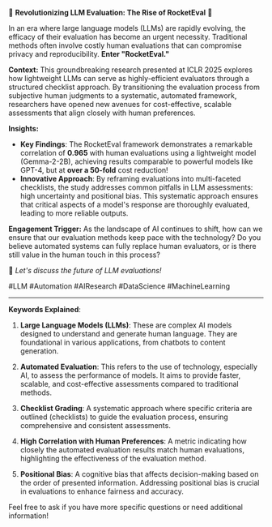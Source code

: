 
🚀 **Revolutionizing LLM Evaluation: The Rise of RocketEval** 🚀

In an era where large language models (LLMs) are rapidly evolving, the efficacy of their evaluation has become an urgent necessity. Traditional methods often involve costly human evaluations that can compromise privacy and reproducibility. **Enter "RocketEval."**

**Context:** This groundbreaking research presented at ICLR 2025 explores how lightweight LLMs can serve as highly-efficient evaluators through a structured checklist approach. By transitioning the evaluation process from subjective human judgments to a systematic, automated framework, researchers have opened new avenues for cost-effective, scalable assessments that align closely with human preferences.

**Insights:** 
- **Key Findings**: The RocketEval framework demonstrates a remarkable correlation of **0.965** with human evaluations using a lightweight model (Gemma-2-2B), achieving results comparable to powerful models like GPT-4, but at **over a 50-fold** cost reduction! 
- **Innovative Approach**: By reframing evaluations into multi-faceted checklists, the study addresses common pitfalls in LLM assessments: high uncertainty and positional bias. This systematic approach ensures that critical aspects of a model's response are thoroughly evaluated, leading to more reliable outputs.

**Engagement Trigger:** As the landscape of AI continues to shift, how can we ensure that our evaluation methods keep pace with the technology? Do you believe automated systems can fully replace human evaluators, or is there still value in the human touch in this process?

💬 *Let's discuss the future of LLM evaluations!*

#LLM #Automation #AIResearch #DataScience #MachineLearning 

---

**Keywords Explained**:

1. **Large Language Models (LLMs)**: These are complex AI models designed to understand and generate human language. They are foundational in various applications, from chatbots to content generation.

2. **Automated Evaluation**: This refers to the use of technology, especially AI, to assess the performance of models. It aims to provide faster, scalable, and cost-effective assessments compared to traditional methods.

3. **Checklist Grading**: A systematic approach where specific criteria are outlined (checklists) to guide the evaluation process, ensuring comprehensive and consistent assessments.

4. **High Correlation with Human Preferences**: A metric indicating how closely the automated evaluation results match human evaluations, highlighting the effectiveness of the evaluation method.

5. **Positional Bias**: A cognitive bias that affects decision-making based on the order of presented information. Addressing positional bias is crucial in evaluations to enhance fairness and accuracy. 

Feel free to ask if you have more specific questions or need additional information!    
